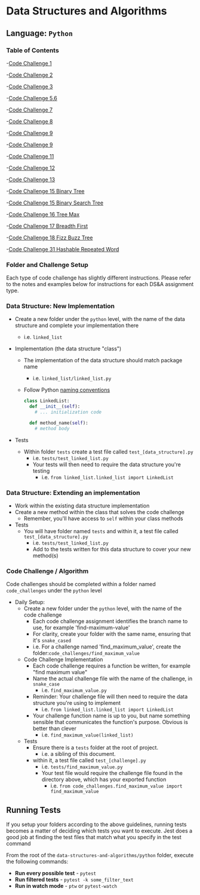 # Data Structures and Algorithms

## Language: `Python`

### Table of Contents

-[Code Challenge 1](/docs/list_reverse/Code-Challenge-01.jpg)

-[Code Challenge 2](/docs/list_insert_shift/Code-Challenge-02.jpg)

-[Code Challenge 3](/docs/list_binary_search/Code-Challenge-03.jpg)

-[Code Challenge 5,6](/data_structures/linked_list.py)

-[Code Challenge 7](/docs/linked_list_kth/Whiteboard-Code-Challenge-07.jpg)

-[Code Challenge 8](/docs/linked_list_zip/Whiteboard-Code-Challenge-08.jpg)

-[Code Challenge 9](/data_structures/queue.py)

-[Code Challenge 9](/data_structures/stack.py)

-[Code Challenge 11](/docs/stack_queue_pseudo/stack-queue-pseduo.jpg)

-[Code Challenge 12](/docs/stack_queue_animal_shelter/Stack-Queue-Animal-Shelter.jpg)

-[Code Challenge 13](/docs/stack_queue_brackets/stacks-queues-brackets.jpg)

-[Code Challenge 15 Binary Tree](/data_structures/binary_tree.py)

-[Code Challenge 15 Binary Search Tree](/data_structures/binary_search_tree.py)

-[Code Challenge 16 Tree Max](/docs/tree_max/Binary_Tree_Max_Value.jpg)

-[Code Challenge 17 Breadth First](/docs/tree_breadth_first/Tree_Breadth_First.jpg)

-[Code Challenge 18 Fizz Buzz Tree](/docs/tree_fizz_buzz/tree-fizz-buzz.jpg)

-[Code Challenge 31 Hashable Repeated Word](docs/hashtable_repeated_word/hashtable_repeated_word_whiteboard.jpg)


### Folder and Challenge Setup

Each type of code challenge has slightly different instructions. Please refer to the notes and examples below for instructions for each DS&A assignment type.

### Data Structure: New Implementation

- Create a new folder under the `python` level, with the name of the data structure and complete your implementation there
  - i.e. `linked_list`
- Implementation (the data structure "class")
  - The implementation of the data structure should match package name
    - i.e. `linked_list/linked_list.py`
  - Follow Python [naming conventions](https://www.python.org/dev/peps/pep-0008/#naming-conventions)

    ```python
    class LinkedList:
      def __init__(self):
        # ... initialization code

      def method_name(self):
        # method body
    ```

- Tests
  - Within folder `tests` create a test file called `test_[data_structure].py`
    - i.e. `tests/test_linked_list.py`
    - Your tests will then need to require the data structure you're testing
      - i.e. `from linked_list.linked_list import LinkedList`

### Data Structure: Extending an implementation

- Work within the existing data structure implementation
- Create a new method within the class that solves the code challenge
  - Remember, you'll have access to `self` within your class methods
- Tests
  - You will have folder named `tests` and within it, a test file called `test_[data_structure].py`
    - i.e. `tests/test_linked_list.py`
    - Add to the tests written for this data structure to cover your new method(s)

### Code Challenge / Algorithm

Code challenges should be completed within a folder named `code_challenges` under the `python` level

- Daily Setup:
  - Create a new folder under the `python` level, with the name of the code challenge
    - Each code challenge assignment identifies the branch name to use, for example 'find-maximum-value'
    - For clarity, create your folder with the same name, ensuring that it's `snake_cased`
    - i.e. For a challenge named 'find_maximum_value', create the folder:`code_challenges/find_maximum_value`
  - Code Challenge Implementation
    - Each code challenge requires a function be written, for example "find maximum value"
    - Name the actual challenge file with the name of the challenge, in `snake_case`
      - i.e. `find_maximum_value.py`
    - Reminder: Your challenge file will then need to require the data structure you're using to implement
      - i.e. `from linked_list.linked_list import LinkedList`
    - Your challenge function name is up to you, but name something sensible that communicates the function's purpose. Obvious is better than clever
      - i.e. `find_maximum_value(linked_list)`
  - Tests
    - Ensure there is a `tests` folder at the root of project.
      - i.e. a sibling of this document.
    - within it, a test file called `test_[challenge].py`
      - i.e. `tests/find_maximum_value.py`
      - Your test file would require the challenge file found in the directory above, which has your exported function
        - i.e. `from code_challenges.find_maximum_value import find_maximum_value`

## Running Tests

If you setup your folders according to the above guidelines, running tests becomes a matter of deciding which tests you want to execute.  Jest does a good job at finding the test files that match what you specify in the test command

From the root of the `data-structures-and-algorithms/python` folder, execute the following commands:

- **Run every possible test** - `pytest`
- **Run filtered tests** - `pytest -k some_filter_text`
- **Run in watch mode** - `ptw` or `pytest-watch`
